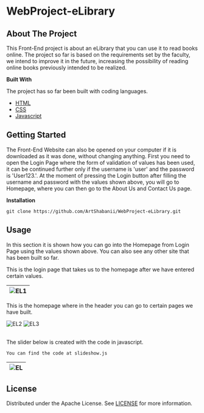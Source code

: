 # WebProject-eLibrary

## About The Project

This Front-End project is about an eLibrary that you can use it to read books online. The project so far is based on the requirements set by the faculty, we intend to improve it in the future, increasing the possibility of reading online books previously intended to be realized.

**Built With**

The project has so far been built with coding languages.
- [HTML](https://developer.mozilla.org/en-US/docs/Web/HTML)
- [CSS](https://www.w3.org/Style/CSS/Overview.en.html)
- [Javascript](https://www.javascript.com/)

## Getting Started

The Front-End Website can also be opened on your computer if it is downloaded as it was done, without changing anything. First you need to open the Login Page where the form of validation of values has been used, it can be continued further only if the username is 'user' and the password is 'User123.'. At the moment of pressing the Login button after filling the username and password with the values shown above, you will go to Homepage, where you can then go to the About Us and Contact Us page.

**Installation**

```
git clone https://github.com/ArtShabanii/WebProject-eLibrary.git
```

## Usage 

In this section it is shown how you can go into the Homepage from Login Page using the values shown above. You can also see any other site that has been built so far.


This is the login page that takes us to the homepage after we have entered certain values.

| ![EL1](https://user-images.githubusercontent.com/63053593/82743741-cdeccb80-9d6f-11ea-84d3-2375a4ae3c6c.gif) |
| :--: |


This is the homepage where in the header you can go to certain pages we have built.

![EL2](https://user-images.githubusercontent.com/63053593/82743812-9cc0cb00-9d70-11ea-806a-96f47466236d.gif)           ![EL3](https://user-images.githubusercontent.com/63053593/82743856-5a4bbe00-9d71-11ea-9449-3fa52f539b93.gif)



</br>
  The slider below is created with the code in javascript.
</br>

```
You can find the code at slideshow.js
```


| ![EL](https://user-images.githubusercontent.com/63053593/82743033-7cd7da00-9d65-11ea-85ff-642603816d0b.gif) |
| :--: | 

## License

Distributed under the Apache License. See [LICENSE](LICENSE) for more information.
